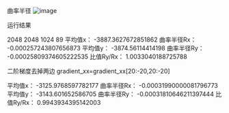 曲率半径
![image](https://github.com/chengpengSHINE/Wavefront/assets/130882847/4fee9fa6-198e-414a-82f5-025f940908e1)

运行结果

2048 2048
1024 89
平均值x： -3887.3627672851862
曲率半径Rx： -0.000257243807656873
平均值y： -3874.56114414198
曲率半径Ry： -0.00025809374605222535
比值Ry/Rx： 1.0033040188725788

二阶梯度去掉两边
gradient_xx=gradient_xx[20:-20,20:-20]

平均值x： -3125.9768597782177
曲率半径Rx： -0.00031990000081796773
平均值y： -3143.601652586705
曲率半径Ry： -0.00031810646211397444
比值Ry/Rx： 0.9943934395142003
